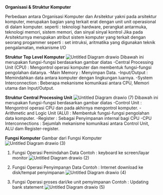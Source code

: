 **Organisasi & Struktur Komputer**

Perbedaan antara Organisasi Komputer dan Arsitektur yakni pada arsitektur komputer, merupakan bagian yang terkait erat dengan unit unit operasional di dalam komputer.
seperti : teknologi hardware, perangkat antarmuka, teknologi memori, sistem memori, dan sinyal sinyal kontrol
Jika pada Arsitekturnya merupakan atribut sistem komputer yang terkait dengan seorang progammer
seperti : set intruksi, aritmatika yang digunakan teknik pengalamatan, mekanisme I/O

**Struktur Top Level Komputer**
![Untitled Diagram drawio](https://github.com/Akbarwdngrh/09011382328149_Latihan1_Organisasi-Struktur-Komputer-/assets/146687810/72db4963-f668-4b87-8909-88baad7e1810)
Dibawah ini merupakan fungsi-fungsi berdasarkan gambar diatas
-Central Processing Unit (CPU) : Mengontrol operasi komputer dan membentuk fungsi-fungsi pengolahan datanya.
-Main Memory : Menyimpan Data.
-Input/Output : Memindahkan data antara komputer dengan lingkungan luarnya.
-System Interconnection : Beberapa mekanisme komunikasi antara CPU, Memori utama dan Input/Output.


**Struktur Central Processing Unit**
![Untitled Diagram drawio (7)](https://github.com/Akbarwdngrh/09011382328149_Latihan1_Organisasi-Struktur-Komputer-/assets/146687810/99479a1d-bb25-4e93-9c8f-d45016289d62)
Dibawah ini merupakan fungsi-fungsi berdasarkan gambar diatas
-Control Unit : Mengontrol operasi CPU dan pada akhirnya mengontrol komputer.
-Arithmetic and Logic Unit (ALU) : Membentuk fungsi-fungsi pengolahan data komputer.
-Register : Sebagai Penyimpanan internal bagi CPU
-CPU Interconnections : Sejumlah mekanisme komunikasi antara Control Unit, ALU dam Register-register.

**Fungsi Komputer**
Gambar dari Fungsi Komputer
![Untitled Diagram drawio (3)](https://github.com/Akbarwdngrh/09011382328149_Latihan1_Organisasi-Struktur-Komputer-/assets/146687810/9eb1730b-adc2-420d-a5ab-0a9249bb6d9b)

1. Fungsi Operasi Pemindahan Data
   Contoh : keyboard ke screen/layar monitor
   ![Untitled Diagram drawio (2)](https://github.com/Akbarwdngrh/09011382328149_Latihan1_Organisasi-Struktur-Komputer-/assets/146687810/71d74155-4f2d-4318-955b-5b2e2a4320a2)

2. Fungsi Operasi Penyimpanan Data
   Contoh : Internet download ke disk/tempat penyimpanan
   ![Untitled Diagram drawio (4)](https://github.com/Akbarwdngrh/09011382328149_Latihan1_Organisasi-Struktur-Komputer-/assets/146687810/d10d2dc7-4dcc-4b54-ad09-7a3f53fc2aff)

3. Fungsi Operasi proses dari/ke unit pemyimpanan
   Contoh : Updating bank statement
   ![Untitled Diagram drawio (5)](https://github.com/Akbarwdngrh/09011382328149_Latihan1_Organisasi-Struktur-Komputer-/assets/146687810/9a5f388c-d632-46fc-a1d9-8ab478005973)





